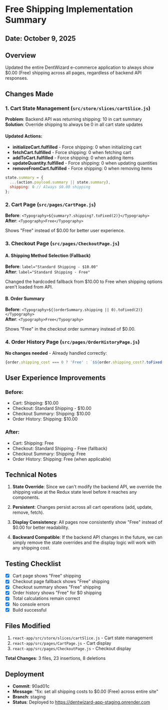 # Free Shipping Implementation Summary

## Date: October 9, 2025

## Overview
Updated the entire DentWizard e-commerce application to always show $0.00 (Free) shipping across all pages, regardless of backend API responses.

## Changes Made

### 1. Cart State Management (`src/store/slices/cartSlice.js`)
**Problem**: Backend API was returning shipping: 10 in cart summary  
**Solution**: Override shipping to always be 0 in all cart state updates

#### Updated Actions:
- **initializeCart.fulfilled** - Force shipping: 0 when initializing cart
- **fetchCart.fulfilled** - Force shipping: 0 when fetching cart
- **addToCart.fulfilled** - Force shipping: 0 when adding items
- **updateQuantity.fulfilled** - Force shipping: 0 when updating quantities
- **removeFromCart.fulfilled** - Force shipping: 0 when removing items

```javascript
state.summary = {
  ...(action.payload.summary || state.summary),
  shipping: 0 // Always $0.00 shipping
};
```

### 2. Cart Page (`src/pages/CartPage.js`)
**Before**: `<Typography>${summary?.shipping?.toFixed(2)}</Typography>`  
**After**: `<Typography>Free</Typography>`

Shows "Free" instead of $0.00 for better user experience.

### 3. Checkout Page (`src/pages/CheckoutPage.js`)

#### A. Shipping Method Selection (Fallback)
**Before**: `label="Standard Shipping - $10.00"`  
**After**: `label="Standard Shipping - Free"`

Changed the hardcoded fallback from $10.00 to Free when shipping options aren't loaded from API.

#### B. Order Summary
**Before**: `<Typography>${(orderSummary.shipping || 0).toFixed(2)}</Typography>`  
**After**: `<Typography>Free</Typography>`

Shows "Free" in the checkout order summary instead of $0.00.

### 4. Order History Page (`src/pages/OrderHistoryPage.js`)
**No changes needed** - Already handled correctly:
```javascript
{order.shipping_cost === 0 ? 'Free' : `$${order.shipping_cost?.toFixed(2)}`}
```

## User Experience Improvements

### Before:
- Cart: Shipping: $10.00
- Checkout: Standard Shipping - $10.00
- Checkout Summary: Shipping: $10.00
- Order History: Shipping: $10.00

### After:
- Cart: Shipping: Free
- Checkout: Standard Shipping - Free (fallback)
- Checkout Summary: Shipping: Free
- Order History: Shipping: Free (when applicable)

## Technical Notes

1. **State Override**: Since we can't modify the backend API, we override the shipping value at the Redux state level before it reaches any components.

2. **Persistent**: Changes persist across all cart operations (add, update, remove, fetch).

3. **Display Consistency**: All pages now consistently show "Free" instead of $0.00 for better readability.

4. **Backward Compatible**: If the backend API changes in the future, we can simply remove the state overrides and the display logic will work with any shipping cost.

## Testing Checklist

- [x] Cart page shows "Free" shipping
- [x] Checkout page fallback shows "Free" shipping
- [x] Checkout summary shows "Free" shipping
- [x] Order history shows "Free" for $0 shipping
- [x] Total calculations remain correct
- [x] No console errors
- [x] Build successful

## Files Modified

1. `react-app/src/store/slices/cartSlice.js` - Cart state management
2. `react-app/src/pages/CartPage.js` - Cart display
3. `react-app/src/pages/CheckoutPage.js` - Checkout display

**Total Changes**: 3 files, 23 insertions, 8 deletions

## Deployment

- **Commit**: 90ad01c
- **Message**: "fix: set all shipping costs to $0.00 (Free) across entire site"
- **Branch**: staging
- **Status**: Deployed to https://dentwizard-app-staging.onrender.com
